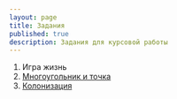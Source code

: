 ```yaml
---
layout: page
title: Задания
published: true
description: Задания для курсовой работы
---
```


1. Игра жизнь
1. [Многоугольник и точка](point_polygon)
1. [Колонизация](colonization)
